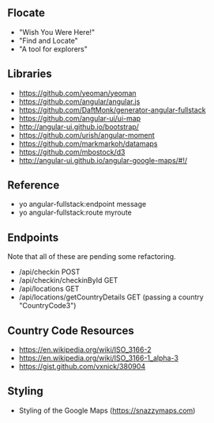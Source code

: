 ## Flocate

- "Wish You Were Here!"
- "Find and Locate"
- "A tool for explorers"

## Libraries

- https://github.com/yeoman/yeoman
- https://github.com/angular/angular.js
- https://github.com/DaftMonk/generator-angular-fullstack
- https://github.com/angular-ui/ui-map
- http://angular-ui.github.io/bootstrap/
- https://github.com/urish/angular-moment
- https://github.com/markmarkoh/datamaps
- https://github.com/mbostock/d3
- http://angular-ui.github.io/angular-google-maps/#!/

## Reference

- yo angular-fullstack:endpoint message
- yo angular-fullstack:route myroute

## Endpoints

Note that all of these are pending some refactoring.

- /api/checkin POST
- /api/checkin/checkinById GET
- /api/locations GET
- /api/locations/getCountryDetails GET (passing a country "CountryCode3")

## Country Code Resources

- https://en.wikipedia.org/wiki/ISO_3166-2
- https://en.wikipedia.org/wiki/ISO_3166-1_alpha-3
- https://gist.github.com/vxnick/380904

## Styling

- Styling of the Google Maps (https://snazzymaps.com)